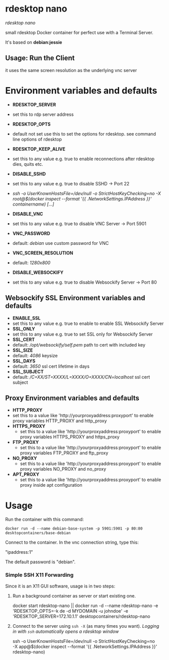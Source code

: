 # rdesktop nano
_rdesktop nano_

small rdesktop Docker container for perfect use with a Terminal Server.

It's based on __debian:jessie__

## Usage: Run the Client

it uses the same screen resolution as the underlying vnc server

# Environment variables and defaults

* __RDESKTOP\_SERVER__
 * set this to rdp server address
* __RDESKTOP\_OPTS__
 * default not set use this to set the options for rdesktop. see command line options of rdesktop
* __RDESKTOP\_KEEP\_ALIVE__
 * set this to any value e.g. true to enable reconnections after rdesktop dies, quits etc.

* __DISABLE\_SSHD__
 * set this to any value e.g. true to disable SSHD -> Port 22
  * _ssh -o UserKnownHostsFile=/dev/null -o StrictHostKeyChecking=no -X root@$(docker inspect --format '{{ .NetworkSettings.IPAddress }}' containername) [...]_
* __DISABLE\_VNC__
 * set this to any value e.g. true to disable VNC Server -> Port 5901
* __VNC\_PASSWORD__
 * default: _debian_ use custom password for VNC
* __VNC\_SCREEN\_RESOLUTION__
 * default: _1280x800_
* __DISABLE\_WEBSOCKIFY__
 * set this to any value e.g. true to disable Websockify Server -> Port 80

## Websockify SSL Environment variables and defaults

* __ENABLE\_SSL__
 * set this to any value e.g. true to enable to enable SSL Websockify Server
* __SSL\_ONLY__
 * set this to any value e.g. true to set SSL only for Websockify Server
* __SSL\_CERT__
 * default: _/opt/websockify/self.pem_ path to cert with included key
* __SSL\_SIZE__
 * default: _4086_ keysize
* __SSL\_DAYS__
 * default: _3650_ ssl cert lifetime in days
* __SSL\_SUBJECT__
 * default: _/C=XX/ST=XXXX/L=XXXX/O=XXXX/CN=localhost_ ssl cert subject

## Proxy Environment variables and defaults

* __HTTP\_PROXY__
 * set this to a value like 'http://yourproxyaddress:proxyport' to enable proxy variables HTTP_PROXY and http_proxy
* __HTTPS\_PROXY__
  * set this to a value like 'http://yourproxyaddress:proxyport' to enable proxy variables HTTPS_PROXY and https_proxy
* __FTP\_PROXY__
  * set this to a value like 'http://yourproxyaddress:proxyport' to enable proxy variables FTP_PROXY and ftp_proxy
* __NO\_PROXY__
  * set this to a value like 'http://yourproxyaddress:proxyport' to enable proxy variables NO_PROXY and no_proxy
* __APT\_PROXY__
  * set this to a value like 'http://yourproxyaddress:proxyport' to enable proxy inside apt configuration


# Usage

Run the container with this command:

    docker run -d --name debian-base-system -p 5901:5901 -p 80:80 desktopcontainers/base-debian

Connect to the container.  In the vnc connection string, type this:

"ipaddress:1"

The default password is "debian".


### Simple SSH X11 Forwarding

Since it is an X11 GUI software, usage is in two steps:
  1. Run a background container as server or start existing one.

        docker start rdesktop-nano || docker run -d --name rdesktop-nano -e 'RDESKTOP_OPTS=-k de -d MYDOMAIN -u johndoe' -e 'RDESKTOP_SERVER=172.10.1.1' desktopcontainers/rdesktop-nano

  2. Connect to the server using `ssh -X` (as many times you want).
     _Logging in with `ssh` automatically opens a rdesktop window_

        ssh -o UserKnownHostsFile=/dev/null -o StrictHostKeyChecking=no \
        -X app@$(docker inspect --format '{{ .NetworkSettings.IPAddress }}' rdesktop-nano)
